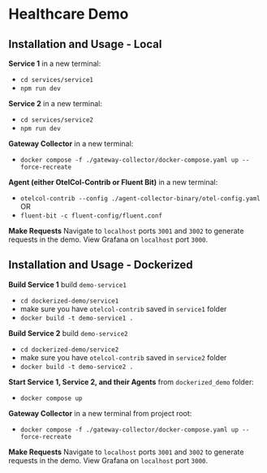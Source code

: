 # Healthcare Demo

## Installation and Usage - Local

**Service 1**
in a new terminal:

- `cd services/service1`
- `npm run dev`

**Service 2**
in a new terminal:

- `cd services/service2`
- `npm run dev`

**Gateway Collector**
in a new terminal:

- `docker compose -f ./gateway-collector/docker-compose.yaml up --force-recreate`

**Agent (either OtelCol-Contrib or Fluent Bit)**
in a new terminal:

- `otelcol-contrib --config ./agent-collector-binary/otel-config.yaml`
  OR
- `fluent-bit -c fluent-config/fluent.conf`

**Make Requests**
Navigate to `localhost` ports `3001` and `3002` to generate requests in the demo.
View Grafana on `localhost` port `3000`.

## Installation and Usage - Dockerized

**Build Service 1**
build `demo-service1`

- `cd dockerized-demo/service1`
- make sure you have `otelcol-contrib` saved in `service1` folder
- `docker build -t demo-service1 .`

**Build Service 2**
build `demo-service2`

- `cd dockerized-demo/service2`
- make sure you have `otelcol-contrib` saved in `service2` folder
- `docker build -t demo-service2 .`

**Start Service 1, Service 2, and their Agents**
from `dockerized_demo` folder:

- `docker compose up`

**Gateway Collector**
in a new terminal from project root:

- `docker compose -f ./gateway-collector/docker-compose.yaml up --force-recreate`

**Make Requests**
Navigate to `localhost` ports `3001` and `3002` to generate requests in the demo.
View Grafana on `localhost` port `3000`.
